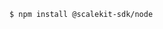 <Tabs groupId="tech-stack">
<TabItem value="nodejs" label="Node.js">

```command-line
$ npm install @scalekit-sdk/node
```

</TabItem>
<!-- <TabItem value="py" label="Python">

```shell
$ pip install scalekit
```

</TabItem>
<TabItem value="golang" label="Go">

```go
go get https://www.github.com/scalekit-inc/go-sdk
```

</TabItem>  -->
</Tabs>
